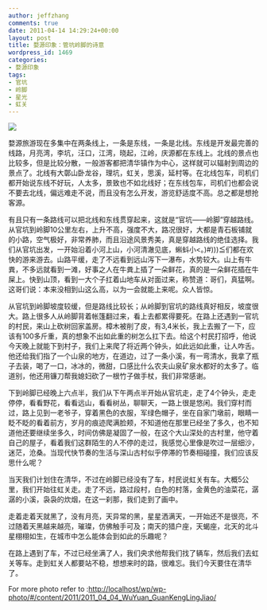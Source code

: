```yaml
---
author: jeffzhang
comments: true
date: 2011-04-14 14:29:24+00:00
layout: post
title: 婺源印象：管坑岭脚的诗意
wordpress_id: 1469
categories:
- 婺源印象
tags:
- 官坑
- 岭脚
- 星光
- 虹关
---
```


![](http://localhost/wp/wp-photo/content/2011/2011_04_04_WuYuan_GuanKengLingJiao/049.jpg)

婺源旅游现在多集中在两条线上，一条是东线，一条是北线。东线是开发最完善的线路，月亮湾，李坑，汪口，江湾，晓起，江岭，庆源都在东线上。北线的景点也比较多，但是比较分散，一般游客都把清华镇作为中心，这样就可以辐射到周边的景点了。北线有大鄣山卧龙谷，理坑，虹关，思溪，延村等。在北线包车，司机们都开始说东线不好玩，人太多，景致也不如北线好；在东线包车，司机们也都会说不要去北线，偏远难走不说，而且没有怎么开发，游览舒适度不高。总之都是想抢客源。

有且只有一条路线可以把北线和东线贯穿起来，这就是“官坑——岭脚”穿越路线。从官坑到岭脚10公里左右，上升不高，强度不大，路况很好，大都是青石板铺就的小路，空气极好，非常养肺，而且沿途风景秀美，真是穿越路线的绝佳选择。我们从官坑出发，一开始沿着小河上山，小河清澈见底，蝌蚪小<。)#)))≦们都在欢快的游来游去。山路平缓，走了不远看到远山泻下一瀑布，水势较大。山上有牛粪，不多远就看到一滩，好事之人在牛粪上插了一朵鲜花，真的是一朵鲜花插在牛屎上。快到山顶，看到一大个子扛着山地车从对面过来，称赞道：哥们，真猛啊。这哥们说：本来没相到山这么高，以为一会就能上来呢。众人皆惊。

从官坑到岭脚坡度较缓，但是路线比较长；从岭脚到官坑的路线真好相反，坡度很大。路上很多人从岭脚背着帐篷翻过来，看上去都累得要死。在路上还遇到一官坑的村民，来山上砍树回家盖房。樟木被削了皮，有3,4米长，我上去搬了一下，应该有100多斤重，真的想象不出如此重的树怎么扛下去。给这个村民打招呼，他说今天晚上就能下到村子，我们上来爬了将近两个钟头，如此远如此重，让人咋舌。他还给我们指了一个山泉的地方，在道边，过了一条小溪，有一弯清水，我拿了瓶子去装，喝了一口，冰冰的，微甜，口感比什么农夫山泉矿泉水都好的太多了。临道别，他还用镰刀帮我媳妇砍了一根竹子做手杖，我们非常感谢。

下到岭脚已经晚上六点半，我们从下午两点半开始从官坑走，走了4个钟头，走走停停，看看野花，看看远山，看看树丛，聊聊天，一路上很是悠闲。我们穿村而过，路上见到一老爷子，穿着黑色的衣服，军绿色帽子，坐在自家门墩前，眼睛一眨不眨的看着前方，岁月的痕迹爬满脸颊，不知道他在那里已经坐了多久，也不知道他还要继续坐多久，时间仿佛是凝固了一般，在这个大山深处的古村里，他守着自己的屋子，看着我们这群陌生的人不停的走过，我感觉心里像是吹过一层细沙，迷茫，沧桑。当现代快节奏的生活与深山古村似乎停滞的节奏相碰撞，我们应该反思什么呢？

当天我们计划住在清华，不过在岭脚已经没有了车，村民说虹关有车。大概5公里，我们开始往虹关走。走了不远，路过段村，白色的村落，金黄色的油菜花，潺潺的小溪，袅袅的炊烟，在这一刹那，我们走到了画中。

走着走着天就黑了，没有月亮，天异常的黑，星星洒满天，一开始还不是很亮，不过随着天黑越来越亮，璀璨，仿佛触手可及；南天的猎户座，天蝎座，北天的北斗星栩栩如生，在城市中怎么能体会到如此的乐趣呢？

在路上遇到了车，不过已经坐满了人，我们央求他帮我们找了辆车，然后我们去虹关等车。走到虹关人都要站不稳，想想来时的路，很难忘。我们今天要住在清华了。

For more photo refer to :[http://localhost/wp/wp-photo/#/content/2011/2011_04_04_WuYuan_GuanKengLingJiao/](http://localhost/wp/wp-photo/#/content/2011/2011_04_04_WuYuan_GuanKengLingJiao/)
